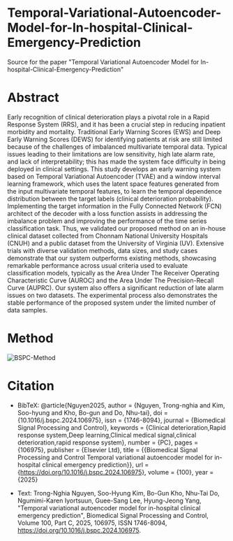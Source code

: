 # Temporal-Variational-Autoencoder-Model-for-In-hospital-Clinical-Emergency-Prediction
Source for the paper "Temporal  Variational Autoencoder Model for In-hospital-Clinical-Emergency-Prediction"

# Abstract
Early recognition of clinical deterioration plays a pivotal role in a Rapid Response System (RRS), and it has been a crucial step in reducing inpatient morbidity and mortality. Traditional Early Warning Scores (EWS) and Deep Early Warning Scores (DEWS) for identifying patients at risk are still limited because of the challenges of imbalanced multivariate temporal data. Typical issues leading to their limitations are low sensitivity, high late alarm rate, and lack of interpretability; this has made the system face difficulty in being deployed in clinical settings. This study develops an early warning system based on Temporal Variational Autoencoder (TVAE) and a window interval learning framework, which uses the latent space features generated from the input multivariate temporal features, to learn the temporal dependence distribution between the target labels (clinical deterioration probability). Implementing the target information in the Fully Connected Network (FCN) architect of the decoder with a loss function assists in addressing the imbalance problem and improving the performance of the time series classification task. Thus, we validated our proposed method on an in-house clinical dataset collected from Chonnam National University Hospitals (CNUH) and a public dataset from the University of Virginia (UV). Extensive trials with diverse validation methods, data sizes, and study cases demonstrate that our system outperforms existing methods, showcasing remarkable performance across usual criteria used to evaluate classification models, typically as the Area Under The Receiver Operating Characteristic Curve (AUROC) and the Area Under The Precision-Recall Curve (AUPRC). Our system also offers a significant reduction of late alarm issues on two datasets. The experimental process also demonstrates the stable performance of the proposed system under the limited number of data samples. 

# Method


![BSPC-Method](https://github.com/nghianguyen7171/Temporal-Variational-Autoencoder-Model-for-In-hospital-Clinical-Emergency-Prediction/assets/35287087/40c5ff71-65b0-46d9-ab97-3d94e8243fc5)


# Citation
+ BibTeX:
@article{Nguyen2025,
author = {Nguyen, Trong-nghia and Kim, Soo-hyung and Kho, Bo-gun and Do, Nhu-tai},
doi = {10.1016/j.bspc.2024.106975},
issn = {1746-8094},
journal = {Biomedical Signal Processing and Control},
keywords = {Clinical deterioration,Rapid response system,Deep learning,Clinical medical signal,clinical deterioration,rapid response system},
number = {PC},
pages = {106975},
publisher = {Elsevier Ltd},
title = {{Biomedical Signal Processing and Control Temporal variational autoencoder model for in-hospital clinical emergency prediction}},
url = {https://doi.org/10.1016/j.bspc.2024.106975},
volume = {100},
year = {2025}

+ Text:
Trong-Nghia Nguyen, Soo-Hyung Kim, Bo-Gun Kho, Nhu-Tai Do, Ngumimi-Karen Iyortsuun, Guee-Sang Lee, Hyung-Jeong Yang,
"Temporal variational autoencoder model for in-hospital clinical emergency prediction",
Biomedical Signal Processing and Control,
Volume 100, Part C,
2025,
106975,
ISSN 1746-8094,
https://doi.org/10.1016/j.bspc.2024.106975.

